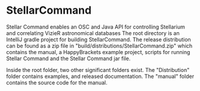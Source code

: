 # StellarCommand
Stellar Command enables an OSC and Java API for controlling Stellarium and correlating VizieR astronomical databases 
The root directory is an IntelliJ gradle project for building StellarCommand.
The release distribution can be found as a zip file in "build/distributions/StellarCommand.zip" which contains the manual, a HappyBrackets example project, scripts for running Stellar Command and the Stellar Command jar file.

Inside the root folder, two other significant folders exist.
The "Distribution" folder contains examples, and released documentation.
The "manual" folder contains the source code for the manual.

